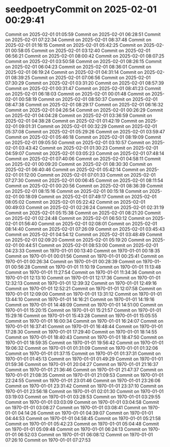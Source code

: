 # seedpoetryCommit on 2025-02-01 00:29:41
Commit on 2025-02-01 01:05:59
Commit on 2025-02-01 06:28:51
Commit on 2025-02-01 07:22:34
Commit on 2025-02-01 08:37:48
Commit on 2025-02-01 01:16:15
Commit on 2025-02-01 05:42:25
Commit on 2025-02-01 00:58:05
Commit on 2025-02-01 03:12:40
Commit on 2025-02-01 06:56:21
Commit on 2025-02-01 08:00:42
Commit on 2025-02-01 08:07:25
Commit on 2025-02-01 03:50:58
Commit on 2025-02-01 08:26:15
Commit on 2025-02-01 06:04:23
Commit on 2025-02-01 08:36:01
Commit on 2025-02-01 06:19:24
Commit on 2025-02-01 04:31:14
Commit on 2025-02-01 08:39:25
Commit on 2025-02-01 07:06:56
Commit on 2025-02-01 07:30:29
Commit on 2025-02-01 03:31:20
Commit on 2025-02-01 08:57:39
Commit on 2025-02-01 00:31:47
Commit on 2025-02-01 08:41:23
Commit on 2025-02-01 06:18:03
Commit on 2025-02-01 00:01:48
Commit on 2025-02-01 00:58:19
Commit on 2025-02-01 08:50:37
Commit on 2025-02-01 08:47:38
Commit on 2025-02-01 08:29:17
Commit on 2025-02-01 06:16:32
Commit on 2025-02-01 04:26:54
Commit on 2025-02-01 00:26:29
Commit on 2025-02-01 04:04:28
Commit on 2025-02-01 03:36:59
Commit on 2025-02-01 04:38:28
Commit on 2025-02-01 01:42:19
Commit on 2025-02-01 09:01:31
Commit on 2025-02-01 00:32:29
Commit on 2025-02-01 05:37:08
Commit on 2025-02-01 05:29:26
Commit on 2025-02-01 03:59:47
Commit on 2025-02-01 05:46:18
Commit on 2025-02-01 08:19:09
Commit on 2025-02-01 09:05:50
Commit on 2025-02-01 03:10:57
Commit on 2025-02-01 03:43:42
Commit on 2025-02-01 01:30:23
Commit on 2025-02-01 04:59:07
Commit on 2025-02-01 03:05:23
Commit on 2025-02-01 07:48:14
Commit on 2025-02-01 07:40:06
Commit on 2025-02-01 04:58:11
Commit on 2025-02-01 00:09:20
Commit on 2025-02-01 08:30:30
Commit on 2025-02-01 06:40:46
Commit on 2025-02-01 05:42:14
Commit on 2025-02-01 01:12:00
Commit on 2025-02-01 07:01:33
Commit on 2025-02-01 07:27:30
Commit on 2025-02-01 00:06:45
Commit on 2025-02-01 08:11:54
Commit on 2025-02-01 00:20:56
Commit on 2025-02-01 08:36:39
Commit on 2025-02-01 08:15:16
Commit on 2025-02-01 00:15:18
Commit on 2025-02-01 00:18:09
Commit on 2025-02-01 07:49:17
Commit on 2025-02-01 08:05:02
Commit on 2025-02-01 05:22:42
Commit on 2025-02-01 00:49:03
Commit on 2025-02-01 02:26:24
Commit on 2025-02-01 02:31:19
Commit on 2025-02-01 05:15:38
Commit on 2025-02-01 08:21:20
Commit on 2025-02-01 02:24:48
Commit on 2025-02-01 06:50:12
Commit on 2025-02-01 01:56:40
Commit on 2025-02-01 02:08:01
Commit on 2025-02-01 08:14:40
Commit on 2025-02-01 07:26:09
Commit on 2025-02-01 03:45:43
Commit on 2025-02-01 04:54:12
Commit on 2025-02-01 03:48:49
Commit on 2025-02-01 02:09:20
Commit on 2025-02-01 05:19:20
Commit on 2025-02-01 00:44:51
Commit on 2025-02-01 08:53:00
Commit on 2025-02-01 04:23:33
Commit on 1970-01-01 00:13:40
Commit on 1970-01-01 00:18:35
Commit on 1970-01-01 00:01:56
Commit on 1970-01-01 00:25:41
Commit on 1970-01-01 00:26:34
Commit on 1970-01-01 00:28:39
Commit on 1970-01-01 00:56:28
Commit on 1970-01-01 11:10:19
Commit on 1970-01-01 11:13:48
Commit on 1970-01-01 11:27:54
Commit on 1970-01-01 11:34:36
Commit on 1970-01-01 12:13:10
Commit on 1970-01-01 12:17:36
Commit on 1970-01-01 12:32:13
Commit on 1970-01-01 12:39:32
Commit on 1970-01-01 12:49:16
Commit on 1970-01-01 12:52:21
Commit on 1970-01-01 12:07:58
Commit on 1970-01-01 12:09:00
Commit on 1970-01-01 13:31:12
Commit on 1970-01-01 13:44:10
Commit on 1970-01-01 14:16:21
Commit on 1970-01-01 14:19:16
Commit on 1970-01-01 14:48:09
Commit on 1970-01-01 14:51:00
Commit on 1970-01-01 15:20:15
Commit on 1970-01-01 15:21:57
Commit on 1970-01-01 15:29:16
Commit on 1970-01-01 15:43:28
Commit on 1970-01-01 15:05:55
Commit on 1970-01-01 16:00:34
Commit on 1970-01-01 16:24:07
Commit on 1970-01-01 16:37:41
Commit on 1970-01-01 16:48:44
Commit on 1970-01-01 17:28:30
Commit on 1970-01-01 17:29:40
Commit on 1970-01-01 18:14:55
Commit on 1970-01-01 18:40:43
Commit on 1970-01-01 18:47:50
Commit on 1970-01-01 18:59:35
Commit on 1970-01-01 19:56:42
Commit on 1970-01-01 19:06:32
Commit on 1970-01-01 01:31:09
Commit on 1970-01-01 01:32:06
Commit on 1970-01-01 01:37:15
Commit on 1970-01-01 01:37:31
Commit on 1970-01-01 01:45:13
Commit on 1970-01-01 01:49:29
Commit on 1970-01-01 01:59:36
Commit on 1970-01-01 20:04:27
Commit on 1970-01-01 21:16:37
Commit on 1970-01-01 21:36:46
Commit on 1970-01-01 21:47:37
Commit on 1970-01-01 21:08:35
Commit on 1970-01-01 21:09:53
Commit on 1970-01-01 22:24:55
Commit on 1970-01-01 23:01:46
Commit on 1970-01-01 23:26:06
Commit on 1970-01-01 23:31:42
Commit on 1970-01-01 23:37:10
Commit on 1970-01-01 23:56:18
Commit on 1970-01-01 02:01:30
Commit on 1970-01-01 03:19:03
Commit on 1970-01-01 03:28:53
Commit on 1970-01-01 03:29:55
Commit on 1970-01-01 03:03:09
Commit on 1970-01-01 03:04:58
Commit on 1970-01-01 03:08:27
Commit on 1970-01-01 03:08:41
Commit on 1970-01-01 04:14:26
Commit on 1970-01-01 04:39:07
Commit on 1970-01-01 04:44:53
Commit on 1970-01-01 04:58:45
Commit on 1970-01-01 05:21:58
Commit on 1970-01-01 05:42:23
Commit on 1970-01-01 05:04:48
Commit on 1970-01-01 05:09:48
Commit on 1970-01-01 06:24:13
Commit on 1970-01-01 06:52:03
Commit on 1970-01-01 06:08:12
Commit on 1970-01-01 07:26:10
Commit on 1970-01-01 07:27:53
